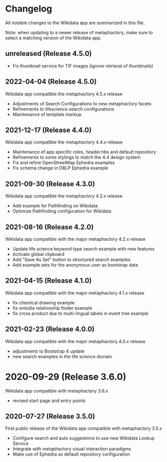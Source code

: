# Changelog

All notable changes to the Wikidata app are summarized in this file.

Note: when updating to a newer release of metaphactory, make sure to select a matching version of the Wikidata app.


## unreleased (Release 4.5.0)

* Fix thumbnail service for TIF images (ignore retrieval of thumbnails)

## 2022-04-04 (Release 4.5.0)

Wikidata app compatible the metaphactory 4.5.x release

* Adjustments of Search Configurations to new metaphactory facets
* Refinements to lifescience search configurations
* Maintenance of template markup


## 2021-12-17 (Release 4.4.0)

Wikidata app compatible the metaphactory 4.4.x release

* Maintenance of app specific roles, header.hbs and default repository
* Refinements to some stylings to match the 4.4 design system
* Fix and refine OpenStreetMap Ephedra examples
* Fix schema change in DBLP Ephedra example


## 2021-09-30 (Release 4.3.0)

Wikidata app compatible the metaphactory 4.3.x release

* Add example for Pathfinding on Wikidata
* Optimize Pathfinding configuration for Wikidata


## 2021-08-16 (Release 4.2.0)

Wikidata app compatible with the major metaphactory 4.2.x release

* Update life science keyword type search example with new features
* Activate global clipboard
* Add "Save As Set" button to structured search examples
* Add example sets for the anonymous user as bootstrap data



## 2021-04-15 (Release 4.1.0)

Wikidata app compatible with the major metaphactory 4.1.x release

* fix chemical drawing example
* fix ontodia relationship finder example
* fix cross product due to multi-lingual labels in event tree example


## 2021-02-23 (Release 4.0.0)

Wikidata app compatible with the major metaphactory 4.0.x release

* adjustments to Bootstrap 4 update
* new search examples in the life science domain


# 2020-09-29 (Release 3.6.0)

Wikidata app compatible with metaphactory 3.6.x

* revised start page and entry points


## 2020-07-27 (Release 3.5.0)

First public release of the Wikidata app compatible with metaphactory 3.5.x

* Configure search and auto suggestions to use new Wikidata Lookup Service
* Integrate with metaphactory visual interaction paradigms
* Make use of Ephedra as default repository configuration

